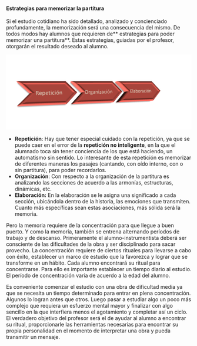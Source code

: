 #### Estrategias para  memorizar la partitura

Si el estudio cotidiano ha sido detallado, analizado y concienciado profundamente, la memorización será una consecuencia del mismo. De todos modos hay alumnos que requieren de** estrategias para poder memorizar una partitura**. Estas estrategias, guiadas por el profesor, otorgarán el resultado deseado al alumno.

![](/images/image3.png)

* **Repetición**: Hay que tener especial cuidado con la repetición, ya que se puede caer en el error de la **repetición no inteligente**, en la que el alumnado toca sin tener conciencia de los que está haciendo, un automatismo sin sentido. Lo interesante de esta repetición es memorizar de diferentes maneras los pasajes \(cantando, con oído interno, con o sin partitura\), para poder recordarlos.
* **Organización**: Con respecto a la organización de la partitura es analizando las secciones de acuerdo a las armonías, estructuras, dinámicas, etc.
* **Elaboración:** En la elaboración se le asigna una significado a cada sección, ubicándola dentro de la historia, las emociones que transmiten. Cuanto más específicas sean estas asociaciones, más sólida será la memoria.

Pero la memoria requiere de la concentración para que llegue a buen puerto. Y como la memoria, también se entrena alternando períodos de trabajo y de descanso. Primeramente el alumno-instrumentista deberá ser consciente de las dificultades de la obra y ser  disciplinado para sacar provecho. La concentración requiere de ciertos rituales para llevarse a cabo con éxito, establecer un marco de estudio que la favorezca y lograr que se transforme en un hábito. Cada alumno encontrará su ritual para concentrarse. Para ello es importante establecer un tiempo diario al estudio. El período de concentración varía de acuerdo a la edad  del alumno.

Es conveniente comenzar el estudio con una obra de dificultad media ya que se necesita un tiempo determinado para entrar en plena concentración. Algunos lo logran antes que otros. Luego pasar a estudiar algo un poco más complejo que requiera un esfuerzo mental mayor y finalizar con algo sencillo en la que interfiera menos el agotamiento y completar así un ciclo. El verdadero objetivo del profesor será el de ayudar al alumno a encontrar su ritual, proporcionarle las herramientas necesarias para encontrar su propia personalidad en el momento de interpretar una obra y pueda transmitir un mensaje.

